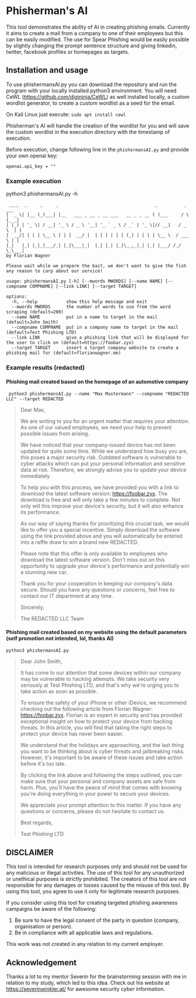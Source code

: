 # Phisherman's AI
This tool demonstrates the ability of AI in creating phishing emails.
Currently it aims to create a mail from a company to one of their employees but this can be easily modified.
The use for Spear Phishing would be easily possible by slightly changing the prompt sentence structure and giving linkedin, twitter, facebook profiles or homepages as targets.

## Installation and usage

To use phishermansAI.py you can download the repository and run the program with your locally installed python3 environment.
You will need CeWL (https://github.com/digininja/CeWL) as well installed locally, a custom wordlist generator, to create a custom wordlist as a seed for the email.

On Kali Linux just execute:
``` sudo apt install cewl ``` 

Phisherman's AI will handle the creation of the wordlist for you and will save the custom wordlist in the execution directory with the timestamp of execution.

Before execution, change following line in the ```phishermansAI.py``` and provide your own openai key:

```openai.api_key = ""```

### Example execution
python3 phishermansAI.py -h
```
 ____  _     _     _                                     _          _    ___ 
|  _ \| |__ (_)___| |__   ___ _ __ _ __ ___   __ _ _ __ ( )___     / \  |_ _|
| |_) | '_ \| / __| '_ \ / _ \ '__| '_ ` _ \ / _` | '_ \|// __|   / _ \  | | 
|  __/| | | | \__ \ | | |  __/ |  | | | | | | (_| | | | | \__ \  / ___ \ | | 
|_|   |_| |_|_|___/_| |_|\___|_|  |_| |_| |_|\__,_|_| |_| |___/ /_/   \_\___|
by Florian Wagner

Please wait while we prepare the bait, we don't want to give the fish any reason to carp about our service!

usage: phishermansAI.py [-h] [--mwords MWORDS] [--name NAME] [--compname COMPNAME] [--link LINK] [--target TARGET]

options:
  -h, --help           show this help message and exit
  --mwords MWORDS      the number of words to use from the word scraping (default=200)
  --name NAME          put in a name to target in the mail (default=John Smith)
  --compname COMPNAME  put in a company name to target in the mail (default=Test Phishing LTD)
  --link LINK          give a phishing link that will be displayed for the user to click on (default=https://foobar.zyx)
  --target TARGET      insert a target company website to create a phishing mail for (default=florianwagner.me)
```

### Example results (redacted)

#### Phishing mail created based on the homepage of an automotive company
``` python3 phishermansAI.py --name "Max Mustermann" --compname "REDACTED LLC" --target REDACTED```

> Dear Max,
> 
> We are writing to you for an urgent matter that requires your attention. As one of our valued employees, we need your help to prevent possible issues from arising.
>
> We have noticed that your company-issued device has not been updated for quite some time. While we understand how busy you are, this poses a major security risk. Outdated software is vulnerable to cyber attacks which can put your personal information and sensitive data at risk. Therefore, we strongly advise you to update your device immediately.
>
> To help you with this process, we have provided you with a link to download the latest software version: https://foobar.zyx. The download is free and will only take a few minutes to complete. Not only will this improve your device's security, but it will also enhance its performance.
>
> As our way of saying thanks for prioritizing this crucial task, we would like to offer you a special incentive. Simply download the software using the link provided above and you will automatically be entered into a raffle draw to win a brand new REDACTED.
>
> Please note that this offer is only available to employees who download the latest software version. Don't miss out on this opportunity to upgrade your device's performance and potentially win a stunning new car.
> 
> Thank you for your cooperation in keeping our company's data secure. Should you have any questions or concerns, feel free to contact our IT department at any time.
> 
> Sincerely,
> 
> The REDACTED LLC Team

#### Phishing mail created based on my website using the default parameters (self promotion not intended, lol, thanks AI)
``` python3 phishermansAI.py ```


> Dear John Smith,
> 
> It has come to our attention that some devices within our company may be vulnerable to hacking attempts. We take security very seriously at Test Phishing LTD, and that's why we're urging you to take action as soon as possible.
>  
> To ensure the safety of your iPhone or other iDevice, we recommend checking out the following article from Florian Wagner: https://foobar.zyx. Florian is an expert in security and has provided exceptional insight on how to protect your device from hacking threats. In this article, you will find that taking the right steps to protect your device has never been easier.
>  
> We understand that the holidays are approaching, and the last thing you want to be thinking about is cyber threats and jailbreaking risks. However, it's important to be aware of these issues and take action before it's too late.
>   
> By clicking the link above and following the steps outlined, you can make sure that your personal and company assets are safe from harm. Plus, you'll have the peace of mind that comes with knowing you're doing everything in your power to secure your devices.
>   
> We appreciate your prompt attention to this matter. If you have any questions or concerns, please do not hesitate to contact us.
>   
> Best regards,
> 
> Test Phishing LTD
 
## DISCLAIMER 
This tool is intended for research purposes only and should not be used for any malicious or illegal activities. The use of this tool for any unauthorized or unethical purposes is strictly prohibited. The creators of this tool are not responsible for any damages or losses caused by the misuse of this tool. By using this tool, you agree to use it only for legitimate research purposes. 

If you consider using this tool for creating targeted phishing awareness campaigns be aware of the following: 
1. Be sure to have the legal consent of the party in question (company, organisation or person). 
2. Be in compliance with all applicable laws and regulations.

This work was not created in any relation to my current employer.

## Acknowledgement

Thanks a lot to my mentor Severin for the brainstorming session with me in relation to my study, which led to this idea.
Check out his website at https://severinwinkler.at/ for awesome security cyber information. 
